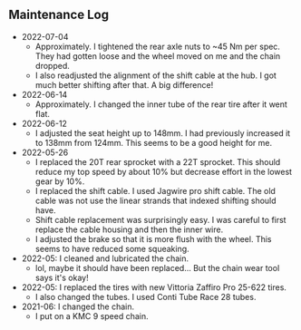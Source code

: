 ## Maintenance Log

- 2022-07-04
  - Approximately. I tightened the rear axle nuts to ~45 Nm per spec.
    They had gotten loose and the wheel moved on me and the chain
    dropped.
  - I also readjusted the alignment of the shift cable at the hub. I got
    much better shifting after that. A big difference!
- 2022-06-14
  - Approximately. I changed the inner tube of the rear tire after it
    went flat.
- 2022-06-12
  - I adjusted the seat height up to 148mm. I had previously increased
    it to 138mm from 124mm. This seems to be a good height for me.
- 2022-05-26
  - I replaced the 20T rear sprocket with a 22T sprocket. This should
    reduce my top speed by about 10% but decrease effort in the lowest
    gear by 10%.
  - I replaced the shift cable. I used Jagwire pro shift cable. The
    old cable was not use the linear strands that indexed shifting
    should have.
  - Shift cable replacement was surprisingly easy. I was careful to
    first replace the cable housing and then the inner wire.
  - I adjusted the brake so that it is more flush with the wheel. This
    seems to have reduced some squeaking.
- 2022-05: I cleaned and lubricated the chain.
  - lol, maybe it should have been replaced... But the chain wear tool
    says it's okay!
- 2022-05: I replaced the tires with new Vittoria Zaffiro Pro 25-622
  tires.
  - I also changed the tubes. I used Conti Tube Race 28 tubes.
- 2021-06: I changed the chain.
  - I put on a KMC 9 speed chain.
